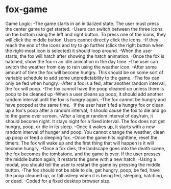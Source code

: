 # fox-game

Game Logic:
-The game starts in an initialized state. The user must press the center game to get started.
-Users can switch between the three icons on the bottom using the left and right button. To press one of the icons, they will click the middle button. Users cannot directly click the icons.
-If they reach the end of the icons and try to go further (click the right button when the right-most icon is selected) it should loop around.
-When the user starts, the fox will hatch after showing the hatch animation.
-Once the fox is hatched, show the fox in an idle animation in the day time.
-The user can switch the weather from day to rain using the weather icon.
-After some amount of time the fox will become hungry. This should be on some sort of variable schedule to add some unpredictability to the game.
-The fox can only be fed when hungry.
-After a fox is a fed, after another random interval, the fox will poop.
-The fox cannot have the poop cleaned up unless there is poop to be cleaned up
-When a user cleans up poop, it should add another random interval until the fox is hungry again.
-The fox cannot be hungry and have pooped at the same time.
-If the user hasn't fed a hungry fox or clean up a fox's poop after a random interval, it should cause the fox to die and go to the game over screen.
-After a longer random interval of day/rain, it should become night. It stays night for a fixed interval. The fox does not get hungry, poop, or die in its sleep. -Once it wakes up, it starts with a new random interval of hunger and poop. You cannot change the weather, clean up poop or feed a sleeping fox.
-Once the game hits nighttime, reset the timers. The fox will wake up and the first thing that will happen is it will become hungry.
-Once a fox dies, the landscape goes into the death scene, the fox becomes the tombstone, and the game is over. If the user presses the middle button again, it restarts the game with a new hatch.
-Using a modal, you should tell the user to restart the game by pressing the middle button.
-The fox should not be able to die, get hungry, poop, be fed, have the poop cleaned up, or fall asleep when it is being fed, sleeping, hatching, or dead.
-Coded for a fixed desktop browser size.
